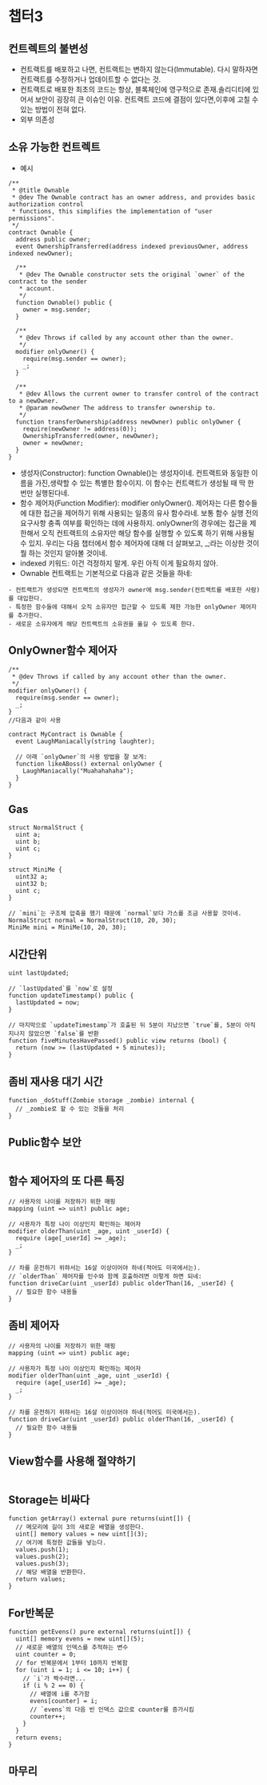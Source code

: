 # 챕터3

## 컨트렉트의 불변성

- 컨트랙트를 배포하고 나면, 컨트랙트는 변하지 않는다(Immutable). 다시 말하자면 컨트랙트를 수정하거나 업데이트할 수 없다는 것.
- 컨트랙트로 배포한 최초의 코드는 항상, 블록체인에 영구적으로 존재.솔리디티에 있어서 보안이 굉장히 큰 이슈인 이유. 컨트랙트 코드에 결점이 있다면,이후에 고칠 수 있는 방법이 전혀 없다.
- 외부 의존성
## 소유 가능한 컨트렉트
- 예시
```solidity
/**
 * @title Ownable
 * @dev The Ownable contract has an owner address, and provides basic authorization control
 * functions, this simplifies the implementation of "user permissions".
 */
contract Ownable {
  address public owner;
  event OwnershipTransferred(address indexed previousOwner, address indexed newOwner);

  /**
   * @dev The Ownable constructor sets the original `owner` of the contract to the sender
   * account.
   */
  function Ownable() public {
    owner = msg.sender;
  }

  /**
   * @dev Throws if called by any account other than the owner.
   */
  modifier onlyOwner() {
    require(msg.sender == owner);
    _;
  }

  /**
   * @dev Allows the current owner to transfer control of the contract to a newOwner.
   * @param newOwner The address to transfer ownership to.
   */
  function transferOwnership(address newOwner) public onlyOwner {
    require(newOwner != address(0));
    OwnershipTransferred(owner, newOwner);
    owner = newOwner;
  }
}
```
- 생성자(Constructor): function Ownable()는 생성자이네. 컨트랙트와 동일한 이름을 가진,생략할 수 있는 특별한 함수이지. 이 함수는 컨트랙트가 생성될 때 딱 한 번만 실행된다네.
- 함수 제어자(Function Modifier): modifier onlyOwner(). 제어자는 다른 함수들에 대한 접근을 제어하기 위해 사용되는 일종의 유사 함수라네. 보통 함수 실행 전의 요구사항 충족 여부를 확인하는 데에 사용하지. onlyOwner의 경우에는 접근을 제한해서 오직 컨트랙트의 소유자만 해당 함수를 실행할 수 있도록 하기 위해 사용될 수 있지. 우리는 다음 챕터에서 함수 제어자에 대해 더 살펴보고, _;라는 이상한 것이 뭘 하는 것인지 알아볼 것이네.
- indexed 키워드: 이건 걱정하지 말게. 우린 아직 이게 필요하지 않아.
-  Ownable 컨트랙트는 기본적으로 다음과 같은 것들을 하네:
```
- 컨트랙트가 생성되면 컨트랙트의 생성자가 owner에 msg.sender(컨트랙트를 배포한 사람)를 대입한다.
- 특정한 함수들에 대해서 오직 소유자만 접근할 수 있도록 제한 가능한 onlyOwner 제어자를 추가한다.
- 새로운 소유자에게 해당 컨트랙트의 소유권을 옮길 수 있도록 한다.
```

## OnlyOwner함수 제어자
```solidity
/**
 * @dev Throws if called by any account other than the owner.
 */
modifier onlyOwner() {
  require(msg.sender == owner);
  _;
}
//다음과 같이 사용

contract MyContract is Ownable {
  event LaughManiacally(string laughter);

  // 아래 `onlyOwner`의 사용 방법을 잘 보게:
  function likeABoss() external onlyOwner {
    LaughManiacally("Muahahahaha");
  }
}
```
## Gas
```solidity
struct NormalStruct {
  uint a;
  uint b;
  uint c;
}

struct MiniMe {
  uint32 a;
  uint32 b;
  uint c;
}

// `mini`는 구조체 압축을 했기 때문에 `normal`보다 가스를 조금 사용할 것이네.
NormalStruct normal = NormalStruct(10, 20, 30);
MiniMe mini = MiniMe(10, 20, 30); 
```
## 시간단위
```solidity
uint lastUpdated;

// `lastUpdated`를 `now`로 설정
function updateTimestamp() public {
  lastUpdated = now;
}

// 마지막으로 `updateTimestamp`가 호출된 뒤 5분이 지났으면 `true`를, 5분이 아직 지나지 않았으면 `false`를 반환
function fiveMinutesHavePassed() public view returns (bool) {
  return (now >= (lastUpdated + 5 minutes));
}
```
## 좀비 재사용 대기 시간
```solidity
function _doStuff(Zombie storage _zombie) internal {
  // _zombie로 할 수 있는 것들을 처리
}
```
## Public함수 보안
```solidity
```
## 함수 제어자의 또 다른 특징
```solidity
// 사용자의 나이를 저장하기 위한 매핑
mapping (uint => uint) public age;

// 사용자가 특정 나이 이상인지 확인하는 제어자
modifier olderThan(uint _age, uint _userId) {
  require (age[_userId] >= _age);
  _;
}

// 차를 운전하기 위햐서는 16살 이상이어야 하네(적어도 미국에서는).
// `olderThan` 제어자를 인수와 함께 호출하려면 이렇게 하면 되네:
function driveCar(uint _userId) public olderThan(16, _userId) {
  // 필요한 함수 내용들
}
```
## 좀비 제어자
```solidity
// 사용자의 나이를 저장하기 위한 매핑
mapping (uint => uint) public age;

// 사용자가 특정 나이 이상인지 확인하는 제어자
modifier olderThan(uint _age, uint _userId) {
  require (age[_userId] >= _age);
  _;
}

// 차를 운전하기 위햐서는 16살 이상이어야 하네(적어도 미국에서는).
function driveCar(uint _userId) public olderThan(16, _userId) {
  // 필요한 함수 내용들
}
```
## View함수를 사용해 절약하기
```solidity
```
## Storage는 비싸다
```solidity
function getArray() external pure returns(uint[]) {
  // 메모리에 길이 3의 새로운 배열을 생성한다.
  uint[] memory values = new uint[](3);
  // 여기에 특정한 값들을 넣는다.
  values.push(1);
  values.push(2);
  values.push(3);
  // 해당 배열을 반환한다.
  return values;
}
```
## For반복문
```solidity
function getEvens() pure external returns(uint[]) {
  uint[] memory evens = new uint[](5);
  // 새로운 배열의 인덱스를 추적하는 변수
  uint counter = 0;
  // for 반복문에서 1부터 10까지 반복함
  for (uint i = 1; i <= 10; i++) {
    // `i`가 짝수라면...
    if (i % 2 == 0) {
      // 배열에 i를 추가함
      evens[counter] = i;
      // `evens`의 다음 빈 인덱스 값으로 counter를 증가시킴
      counter++;
    }
  }
  return evens;
}
```
## 마무리
```solidity
```
